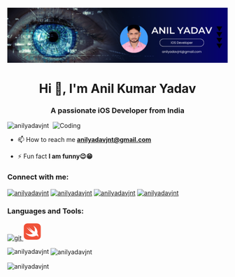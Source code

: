 ![logo](https://github.com/anilyadavjnt/anilyadavjnt/blob/main/GitHub%20Banner.png)

<h1 align="center">Hi 👋, I'm Anil Kumar Yadav</h1>
<h3 align="center">A passionate iOS Developer from India</h3>

<img align="right" alt="Coding" width="400" src="https://camo.githubusercontent.com/7de37139d0b4c1ce40865e799b446c0e963a3dd8fb68d239707237c40604fa3d/68747470733a2f2f63646e2e6472696262626c652e636f6d2f75736572732f3733303730332f73637265656e73686f74732f363538313234332f6176656e746f2e676966">

<p align="left"> <img src="https://komarev.com/ghpvc/?username=anilyadavjnt&label=Profile%20views&color=0e75b6&style=flat" alt="anilyadavjnt" /> </p>

- 📫 How to reach me **anilyadavjnt@gmail.com**

- ⚡ Fun fact **I am funny😉😁**

<h3 align="left">Connect with me:</h3>
<p align="left">
<a href="https://twitter.com/anilyadavjnt" target="blank"><img align="center" src="https://raw.githubusercontent.com/rahuldkjain/github-profile-readme-generator/master/src/images/icons/Social/twitter.svg" alt="anilyadavjnt" height="30" width="40" /></a>
<a href="https://linkedin.com/in/anilyadavjnt" target="blank"><img align="center" src="https://raw.githubusercontent.com/rahuldkjain/github-profile-readme-generator/master/src/images/icons/Social/linked-in-alt.svg" alt="anilyadavjnt" height="30" width="40" /></a>
<a href="https://fb.com/anilyadavjnt" target="blank"><img align="center" src="https://raw.githubusercontent.com/rahuldkjain/github-profile-readme-generator/master/src/images/icons/Social/facebook.svg" alt="anilyadavjnt" height="30" width="40" /></a>
<a href="https://instagram.com/anilyadavjnt" target="blank"><img align="center" src="https://raw.githubusercontent.com/rahuldkjain/github-profile-readme-generator/master/src/images/icons/Social/instagram.svg" alt="anilyadavjnt" height="30" width="40" /></a>
</p>

<h3 align="left">Languages and Tools:</h3>
<p align="left"> <a href="https://git-scm.com/" target="_blank" rel="noreferrer"> <img src="https://www.vectorlogo.zone/logos/git-scm/git-scm-icon.svg" alt="git" width="40" height="40"/> </a> <a href="https://developer.apple.com/swift/" target="_blank" rel="noreferrer"> <img src="https://raw.githubusercontent.com/devicons/devicon/master/icons/swift/swift-original.svg" alt="swift" width="40" height="40"/> </a> </p>

<p><img align="left" src="https://github-readme-stats.vercel.app/api/top-langs?username=anilyadavjnt&show_icons=true&locale=en&layout=compact" alt="anilyadavjnt" /></p>

<p>&nbsp;<img align="center" src="https://github-readme-stats.vercel.app/api?username=anilyadavjnt&show_icons=true&locale=en" alt="anilyadavjnt" /></p>

<p><img align="center" src="https://github-readme-streak-stats.herokuapp.com/?user=anilyadavjnt&" alt="anilyadavjnt" /></p>

